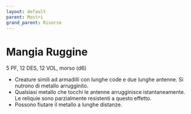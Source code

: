 ```yaml
---
layout: default
parent: Mostri
grand_parent: Risorse
---
```


# Mangia Ruggine

5 PF, 12 DES, 12 VOL, morso (d6)

- Creature simili ad armadilli con lunghe code e due lunghe antenne. Si nutrono di metallo arrugginito.
- Qualsiasi metallo che tocchi le antenne arrugginisce istantaneamente. Le reliquie sono parzialmente resistenti a questo effetto.
- Possono fiutare il metallo a lunghe distanze.